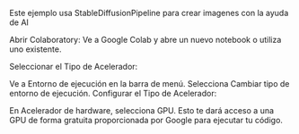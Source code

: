 Este ejemplo usa StableDiffusionPipeline para crear imagenes con la ayuda de AI


Abrir Colaboratory: Ve a Google Colab y abre un nuevo notebook o utiliza uno existente.

Seleccionar el Tipo de Acelerador:

Ve a Entorno de ejecución en la barra de menú.
Selecciona Cambiar tipo de entorno de ejecución.
Configurar el Tipo de Acelerador:

En Acelerador de hardware, selecciona GPU.
Esto te dará acceso a una GPU de forma gratuita proporcionada por Google para ejecutar tu código.
